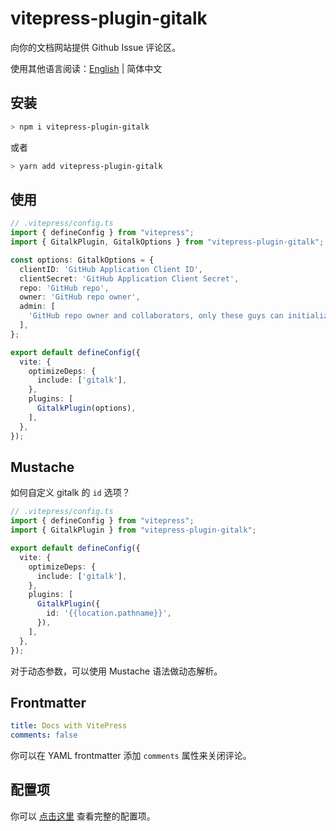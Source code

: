 # vitepress-plugin-gitalk

向你的文档网站提供 Github Issue 评论区。

使用其他语言阅读：[English](./README.md) | 简体中文

## 安装

```sh
> npm i vitepress-plugin-gitalk
```

或者

```sh
> yarn add vitepress-plugin-gitalk
```

## 使用

```typescript
// .vitepress/config.ts
import { defineConfig } from "vitepress";
import { GitalkPlugin, GitalkOptions } from "vitepress-plugin-gitalk";

const options: GitalkOptions = {
  clientID: 'GitHub Application Client ID',
  clientSecret: 'GitHub Application Client Secret',
  repo: 'GitHub repo',
  owner: 'GitHub repo owner',
  admin: [
    'GitHub repo owner and collaborators, only these guys can initialize github issues'
  ],
};

export default defineConfig({
  vite: {
    optimizeDeps: {
      include: ['gitalk'],
    },
    plugins: [
      GitalkPlugin(options),
    ],
  },
});
```

## Mustache

如何自定义 gitalk 的 `id` 选项？

```typescript
// .vitepress/config.ts
import { defineConfig } from "vitepress";
import { GitalkPlugin } from "vitepress-plugin-gitalk";

export default defineConfig({
  vite: {
    optimizeDeps: {
      include: ['gitalk'],
    },
    plugins: [
      GitalkPlugin({
        id: '{{location.pathname}}',
      }),
    ],
  },
});
```

对于动态参数，可以使用 Mustache 语法做动态解析。

## Frontmatter

```yaml
title: Docs with VitePress
comments: false
```

你可以在 YAML frontmatter 添加 `comments` 属性来关闭评论。

## 配置项

你可以 [点击这里](https://github.com/gitalk/gitalk#options) 查看完整的配置项。
